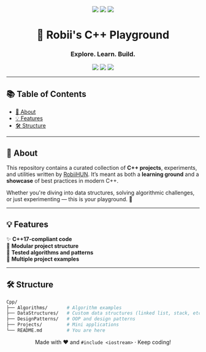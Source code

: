 <p align="center">
  <img src="https://img.shields.io/github/last-commit/RobiiHUN/Cpp?style=for-the-badge" />
  <img src="https://img.shields.io/github/languages/top/RobiiHUN/Cpp?style=for-the-badge" />
  <img src="https://img.shields.io/github/languages/count/RobiiHUN/Cpp?style=for-the-badge" />
</p>

<h1 align="center">🧠 Robii's C++ Playground</h1>
<h3 align="center">Explore. Learn. Build.</h3>

<p align="center">
  <img src="https://img.shields.io/badge/C++17-Standard-blue?style=flat-square" />
  <img src="https://img.shields.io/badge/DataStructures-Algorithms-green?style=flat-square" />
  <img src="https://img.shields.io/badge/Personal-Projects-orange?style=flat-square" />
</p>

---

## 📚 Table of Contents

- [📖 About](#-about)
- [💡 Features](#-features)
- [🛠️ Structure](#️-structure)


---

## 📖 About

This repository contains a curated collection of **C++ projects**, experiments, and utilities written by [RobiiHUN](https://github.com/RobiiHUN). It’s meant as both a **learning ground** and a **showcase** of best practices in modern C++.

Whether you're diving into data structures, solving algorithmic challenges, or just experimenting — this is your playground. 🛝

---

## 💡 Features

✨ **C++17-compliant code**  
🔧 **Modular project structure**  
🧪 **Tested algorithms and patterns**  
📁 **Multiple project examples**

---

## 🛠️ Structure

```bash
Cpp/
├── Algorithms/       # Algorithm examples
├── DataStructures/   # Custom data structures (linked list, stack, etc.)
├── DesignPatterns/   # OOP and design patterns
├── Projects/         # Mini applications
└── README.md         # You are here
```





<p align="center">
  Made with ❤️ and <code>#include &lt;iostream&gt;</code> · Keep coding!
</p>


